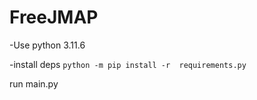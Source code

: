 # FreeJMAP
 
-Use python 3.11.6

-install deps
``python -m pip install -r  requirements.py``

run main.py
